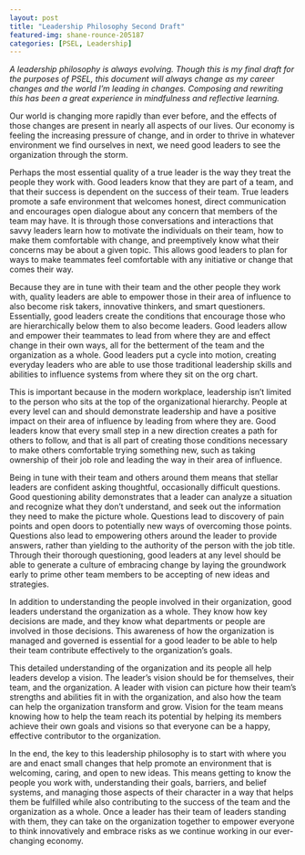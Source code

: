```yaml
---
layout: post
title: "Leadership Philosophy Second Draft"
featured-img: shane-rounce-205187
categories: [PSEL, Leadership]
---
```


_A leadership philosophy is always evolving. Though this is my final draft for the purposes of PSEL, this document will always change as my career changes and the world I’m leading in changes. Composing and rewriting this has been a great experience in mindfulness and reflective learning._

Our world is changing more rapidly than ever before, and the effects of those changes are present in nearly all aspects of our lives. Our economy is feeling the increasing pressure of change, and in order to thrive in whatever environment we find ourselves in next, we need good leaders to see the organization through the storm.

Perhaps the most essential quality of a true leader is the way they treat the people they work with. Good leaders know that they are part of a team, and that their success is dependent on the success of their team. True leaders promote a safe environment that welcomes honest, direct communication and encourages open dialogue about any concern that members of the team may have. It is through those conversations and interactions that savvy leaders learn how to motivate the individuals on their team, how to make them comfortable with change, and preemptively know what their concerns may be about a given topic. This allows good leaders to plan for ways to make teammates feel comfortable with any initiative or change that comes their way.

Because they are in tune with their team and the other people they work with, quality leaders are able to empower those in their area of  influence to also become risk takers, innovative thinkers, and smart questioners. Essentially, good leaders create the conditions that encourage those who are hierarchically below them to also become leaders. Good leaders allow and empower their teammates to lead from where they are and effect change in their own ways, all for the betterment of the team and the organization as a whole. Good leaders put a cycle into motion, creating everyday leaders who are able to use those traditional leadership skills and abilities to influence systems from where they sit on the org chart.

This is important because in the modern workplace, leadership isn’t limited to the person who sits at the top of the organizational hierarchy. People at every level can and should demonstrate leadership and have a positive impact on their area of influence by leading from where they are. Good leaders know that every small step in a new direction creates a path for others to follow, and that is all part of creating those conditions necessary to make others comfortable trying something new, such as taking ownership of their job role and leading the way in their area of influence.

Being in tune with their team and others around them means that stellar leaders are confident asking thoughtful, occasionally difficult questions. Good questioning ability demonstrates that a leader can analyze a situation and recognize what they don’t understand, and seek out the information they need to make the picture whole. Questions lead to discovery of pain points and open doors to potentially new ways of overcoming those points. Questions also lead to empowering others around the leader to provide answers, rather than yielding to the authority of the person with the job title. Through their thorough questioning, good leaders at any level should be able to generate a culture of embracing change by laying the groundwork early to prime other team members to be accepting of new ideas and strategies.

In addition to understanding the people involved in their organization, good leaders understand the organization as a whole. They know how key decisions are made, and they know what departments or people are involved in those decisions. This awareness of how the organization is managed and governed is essential for a good leader to be able to help their team contribute effectively to the organization’s goals.

This detailed understanding of the organization and its people all help leaders develop a vision. The leader’s vision should be for themselves, their team, and the organization. A leader with vision can picture how their team’s strengths and abilities fit in with the organization, and also how the team can help the organization transform and grow. Vision for the team means knowing how to help the team reach its potential by helping its members achieve their own goals and visions so that everyone can be a happy, effective contributor to the organization.

In the end, the key to this leadership philosophy is to start with where you are and enact small changes that help promote an environment that is welcoming, caring, and open to new ideas. This means getting to know the people you work with, understanding their goals, barriers, and belief systems, and managing those aspects of their character in a way that helps them be fulfilled while also contributing to the success of the team and the organization as a whole. Once a leader has their team of leaders standing with them, they can take on the organization together to empower everyone to think innovatively and embrace risks as we continue working in our ever-changing economy.
